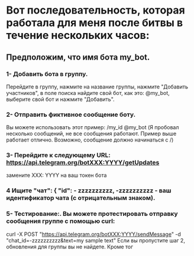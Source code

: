 # Вот последовательность, которая работала для меня после битвы в течение нескольких часов:

## Предположим, что имя бота my_bot.

### 1- Добавить бота в группу. 
Перейдите в группу, нажмите на название группы, нажмите "Добавить участников", в поле поиска найдите свой бот, как это: @my_bot, выберите свой бот и нажмите "Добавить".

### 2- Отправить фиктивное сообщение боту. 
Вы можете использовать этот пример: /my_id @my_bot 
(Я пробовал несколько сообщений, не все сообщения работают. Пример выше работает отлично. Возможно, сообщение должно начинаться с /)

### 3- Перейдите к следующему URL: https://api.telegram.org/botXXX:YYYY/getUpdates 
замените XXX: YYYY на ваш токен бота

### 4 Ищите "чат": { "id": - zzzzzzzzzz, -zzzzzzzzzz - ваш идентификатор чата (с отрицательным знаком).

### 5- Тестирование:. Вы можете протестировать отправку сообщения группе с помощью curl:

curl -X POST "https://api.telegram.org/botXXX:YYYY/sendMessage" -d "chat_id=-zzzzzzzzzz&text=my sample text"
Если вы пропустите шаг 2, обновления для группы вы не найдете. Кроме тог
